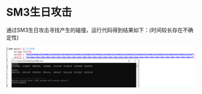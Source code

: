 # SM3生日攻击
通过SM3生日攻击寻找产生的碰撞，运行代码得到结果如下：(时间较长存在不确定性)

![image](https://github.com/Chocker926/Security_in_action/blob/master/SM3/SM3_pic.png)
